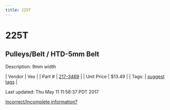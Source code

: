 ```yaml
---
title: 225T
---
```


# 225T
## Pulleys/Belt / HTD-5mm Belt
Description: 	9mm width 

| Vendor | Vex | 
| Part # | [217-3469](http://www.vexrobotics.com/vexpro/motion/belts-and-pulleys/htdbelts9.html) | 
| Unit Price | $13.49 | 
| Tags: | [suggest tags](https://docs.google.com/forms/d/e/1FAIpQLSeWyY8v3RgOty-MyWmh9U0iivNYN_molChYyS-0U-o-kOAv_g/viewform) | 

Last updated: Thu May 11 11:58:37 PDT 2017

 [Incorrect/Incomplete information?](https://docs.google.com/forms/d/e/1FAIpQLSeWyY8v3RgOty-MyWmh9U0iivNYN_molChYyS-0U-o-kOAv_g/viewform)